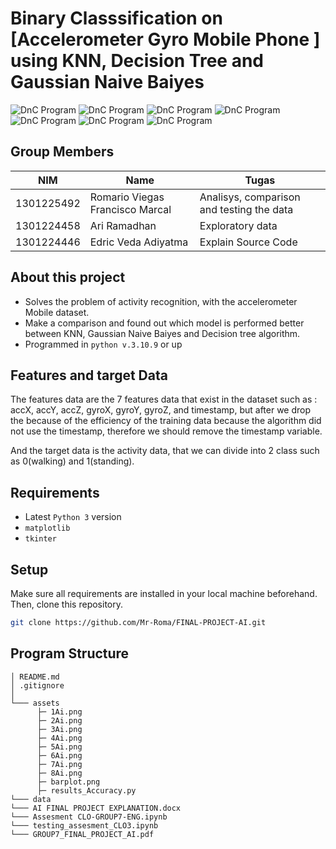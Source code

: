 # Binary Classsification on [Accelerometer Gyro Mobile Phone ] using KNN, Decision Tree and Gaussian Naive Baiyes

![DnC Program](./assets/4Ai.png "Data Tables")
![DnC Program](./assets/5Ai.png "DnC Program")
![DnC Program](./assets/6Ai.png "DnC Program")
![DnC Program](./assets/7Ai.png "DnC Program")
![DnC Program](./assets/8Ai.png "DnC Program")
![DnC Program](./assets/barplot.png "DnC Program")
![DnC Program](./assets/results_Accuracy.png "DnC Program")


## Group Members
| NIM        | Name                                | Tugas                                   |
| --------   | ---------------------------         |-----------------------------------------|
| 1301225492 | Romario Viegas Francisco Marcal     | Analisys, comparison and testing the data  |
| 1301224458 | Ari Ramadhan                        | Exploratory data |
| 1301224446 | Edric Veda Adiyatma                      | Explain Source Code                     |

## About this project
- Solves the problem of activity recognition, with the accelerometer Mobile dataset.
- Make a comparison and found out which model is performed better between KNN, Gaussian Naive Baiyes and Decision tree algorithm.
- Programmed in `python v.3.10.9` or up

## Features and target Data

The features data are the 7 features data that exist in the dataset such as : accX, accY, accZ, gyroX, gyroY, gyroZ, and timestamp, but after we drop the because of the efficiency of the training data because the algorithm did not use the timestamp, therefore we should remove the timestamp variable.
 
And the target data is the activity data, that we can divide into 2 class such as 0(walking) and 1(standing).

## Requirements 
- Latest `Python 3` version
- `matplotlib`
- `tkinter`

## Setup
Make sure all requirements are installed in your local machine beforehand. Then, clone this repository.
```bash
git clone https://github.com/Mr-Roma/FINAL-PROJECT-AI.git
```

## Program Structure

```
│ README.md
│ .gitignore
│
└─── assets
      ├─ 1Ai.png
      ├─ 2Ai.png
      ├─ 3Ai.png
      ├─ 4Ai.png
      ├─ 5Ai.png
      ├─ 6Ai.png
      ├─ 7Ai.png
      ├─ 8Ai.png
      ├─ barplot.png
      ├─ results_Accuracy.py
└─── data
└─── AI FINAL PROJECT EXPLANATION.docx
└─── Assesment CLO-GROUP7-ENG.ipynb
└─── testing_assesment_CLO3.ipynb
└─── GROUP7_FINAL_PROJECT_AI.pdf
```